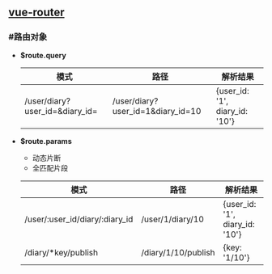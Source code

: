 ## [vue-router](http://router.vuejs.org/zh-cn/index.html) ##

### #路由对象 ###
+ __$route.query__

    | 模式 | 路径 | 解析结果 |
    | ------------------------------ | --------------------------------- | ------------------------------ |
    | /user/diary?user_id=&diary_id= | /user/diary?user_id=1&diary_id=10 | {user_id: '1', diary_id: '10'} |

+ __$route.params__
    + 动态片断
    + 全匹配片段

    | 模式 | 路径 | 解析结果 |
    | ------------------------------ | ------------------- | ------------------------------ |
    | /user/:user_id/diary/:diary_id | /user/1/diary/10    | {user_id: '1', diary_id: '10'} |
    | /diary/*key/publish            | /diary/1/10/publish | {key: '1/10'}                  |
